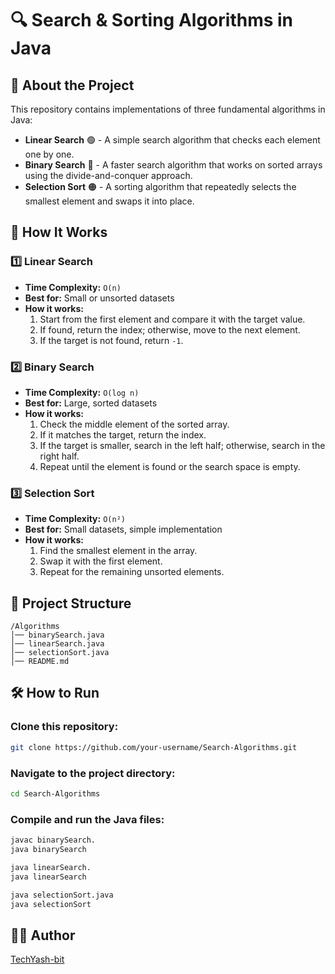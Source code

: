 # 🔍 Search & Sorting Algorithms in Java  

## 📌 About the Project  
This repository contains implementations of three fundamental algorithms in Java:  

- **Linear Search** 🟢 - A simple search algorithm that checks each element one by one.  
- **Binary Search** 🔵 - A faster search algorithm that works on sorted arrays using the divide-and-conquer approach.  
- **Selection Sort** 🟠 - A sorting algorithm that repeatedly selects the smallest element and swaps it into place.  

## 🚀 How It Works  

### **1️⃣ Linear Search**  
- **Time Complexity:** `O(n)`  
- **Best for:** Small or unsorted datasets  
- **How it works:**  
  1. Start from the first element and compare it with the target value.  
  2. If found, return the index; otherwise, move to the next element.  
  3. If the target is not found, return `-1`.  

### **2️⃣ Binary Search**  
- **Time Complexity:** `O(log n)`  
- **Best for:** Large, sorted datasets  
- **How it works:**  
  1. Check the middle element of the sorted array.  
  2. If it matches the target, return the index.  
  3. If the target is smaller, search in the left half; otherwise, search in the right half.  
  4. Repeat until the element is found or the search space is empty.  

### **3️⃣ Selection Sort**  
- **Time Complexity:** `O(n²)`  
- **Best for:** Small datasets, simple implementation  
- **How it works:**  
  1. Find the smallest element in the array.  
  2. Swap it with the first element.  
  3. Repeat for the remaining unsorted elements.  

## 📂 Project Structure  

```
/Algorithms
│── binarySearch.java
│── linearSearch.java
│── selectionSort.java
│── README.md
```

## 🛠 How to Run  

### Clone this repository:  
```bash
git clone https://github.com/your-username/Search-Algorithms.git
```

### Navigate to the project directory:  
```bash
cd Search-Algorithms
```

### Compile and run the Java files:  
```bash
javac binarySearch.
java binarySearch

java linearSearch.
java linearSearch

java selectionSort.java
java selectionSort
```

## 👨‍💻 Author  
[TechYash-bit](https://github.com/TechYash-bit)  
